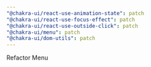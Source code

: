 ```yaml
---
"@chakra-ui/react-use-animation-state": patch
"@chakra-ui/react-use-focus-effect": patch
"@chakra-ui/react-use-outside-click": patch
"@chakra-ui/menu": patch
"@chakra-ui/dom-utils": patch
---
```


Refactor Menu
